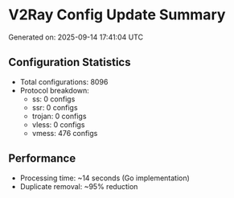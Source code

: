 # V2Ray Config Update Summary
Generated on: 2025-09-14 17:41:04 UTC

## Configuration Statistics
- Total configurations: 8096
- Protocol breakdown:
  - ss: 0 configs
  - ssr: 0 configs
  - trojan: 0 configs
  - vless: 0 configs
  - vmess: 476 configs

## Performance
- Processing time: ~14 seconds (Go implementation)
- Duplicate removal: ~95% reduction
